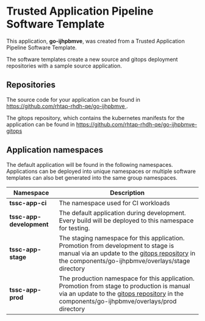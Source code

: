# Trusted Application Pipeline Software Template

This application, **go-ijhpbmve**, was created from a Trusted Application Pipeline Software Template.

The software templates create a new source and gitops deployment repositories with a sample source application. 

## Repositories

The source code for your application can be found in [https://github.com/rhtap-rhdh-qe/go-ijhpbmve ](https://github.com/rhtap-rhdh-qe/go-ijhpbmve ).
 
The gitops repository, which contains the kubernetes manifests for the application can be found in 
[https://github.com/rhtap-rhdh-qe/go-ijhpbmve-gitops ](https://github.com/rhtap-rhdh-qe/go-ijhpbmve-gitops ) 

## Application namespaces 

The default application will be found in the following namespaces. Applications can be deployed into unique namespaces or multiple software templates can also bet generated into the same group namespaces.  

|  Namespace   |  Description   |  
| -------- | -------- |
| **tssc-app-ci** | The namespace used for CI workloads |
| **tssc-app-development** | The default application during development. Every build will be deployed to this namespace for testing. |
| **tssc-app-stage** | The staging namespace for this application. Promotion from development to stage is manual via an update to the [gitops repository](https://github.com/rhtap-rhdh-qe/go-ijhpbmve-gitops ) in the components/go-ijhpbmve/overlays/stage directory |
| **tssc-app-prod** | The production namespace for this application. Promotion from stage to production is manual via an update to the [gitops repository](https://github.com/rhtap-rhdh-qe/go-ijhpbmve-gitops ) in the components/go-ijhpbmve/overlays/prod directory |